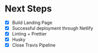 # Next Steps

- [x] Build Landing Page
- [x] Successful deployment through Netlify
- [x] Linting + Prettier
- [x] Husky
- [x] Close Travis Pipeline
